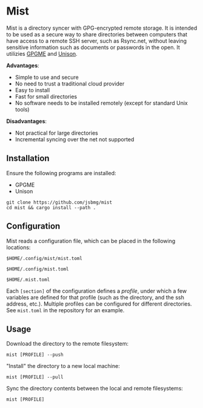 # Mist

Mist is a directory syncer with GPG-encrypted remote storage. It is intended to be used as a secure way to share directories between computers that have access to a remote SSH server, such as Rsync.net, without leaving sensitive information such as documents or passwords in the open. It utilizies [GPGME](https://www.gnupg.org/software/gpgme/index.html) and [Unison](https://www.cis.upenn.edu/~bcpierce/unison/). 

**Advantages**:
* Simple to use and secure
* No need to trust a traditional cloud provider
* Easy to install
* Fast for small directories
* No software needs to be installed remotely (except for standard Unix tools)

**Disadvantages**:
* Not practical for large directories
* Incremental syncing over the net not supported

## Installation

Ensure the following programs are installed:
* GPGME
* Unison

```
git clone https://github.com/jsbmg/mist
cd mist && cargo install --path .
```

## Configuration
 
Mist reads a configuration file, which can be placed in the following locations:

`$HOME/.config/mist/mist.toml`

`$HOME/.config/mist.toml`

`$HOME/.mist.toml`

Each `[section]` of the configuration defines a *profile*, under which a few variables are defined for that profile (such as the directory, and the ssh address, etc.). Multiple profiles can be configured for different directories. See `mist.toml` in the repository for an example. 

## Usage

Download the directory to the remote filesystem:
```
mist [PROFILE] --push
```
"Install" the directory to a new local machine:
```
mist [PROFILE] --pull
```
Sync the directory contents between the local and remote filesystems:
```
mist [PROFILE]
```
